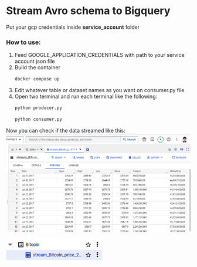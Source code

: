 # Stream Avro schema to Bigquery

Put your gcp credentials inside <b>service_account</b> folder
### How to use:

1. Feed GOOGLE_APPLICATION_CREDENTIALS with path to your service account json file
2. Build the container 
   ```bash
   docker compose up
   ```
3. Edit whatever table or dataset names as you want on consumer.py file
4. Open two terminal and run each terminal like the following:
   ```bash
   python producer.py
   ```
   ```bash
   python consumer.py
   ```

Now you can check if the data streamed like this:
![Streamed Data](https://github.com/Galihbagusp/kafka-python-code/blob/master/bitcoin_bigquery/imgs/preview_table.png?raw=true)

![Streamed Data](https://github.com/Galihbagusp/kafka-python-code/blob/master/bitcoin_bigquery/imgs/bit_coin_dataset.png?raw=true)



 
   

